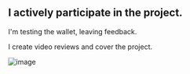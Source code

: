 ## I actively participate in the project. 
I'm testing the wallet, leaving feedback. 

I create video reviews and cover the project.

![image](https://user-images.githubusercontent.com/79307419/188294311-c7b55ea6-9507-40bb-b448-272f3bf535ac.png)


